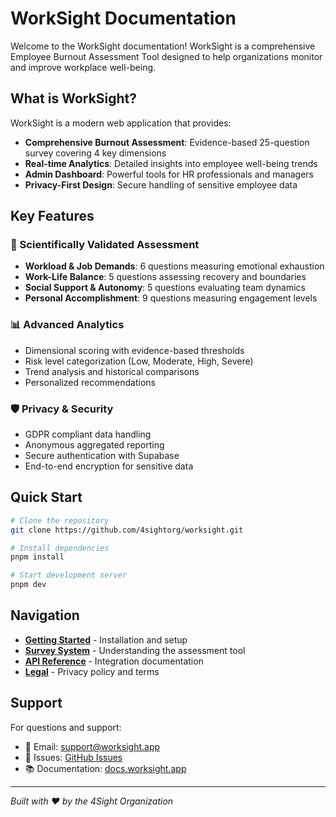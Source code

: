 # WorkSight Documentation

Welcome to the WorkSight documentation! WorkSight is a comprehensive Employee Burnout Assessment Tool designed to help organizations monitor and improve workplace well-being.

## What is WorkSight?

WorkSight is a modern web application that provides:

- **Comprehensive Burnout Assessment**: Evidence-based 25-question survey covering 4 key dimensions
- **Real-time Analytics**: Detailed insights into employee well-being trends
- **Admin Dashboard**: Powerful tools for HR professionals and managers
- **Privacy-First Design**: Secure handling of sensitive employee data

## Key Features

### 🎯 Scientifically Validated Assessment

- **Workload & Job Demands**: 6 questions measuring emotional exhaustion
- **Work-Life Balance**: 5 questions assessing recovery and boundaries
- **Social Support & Autonomy**: 5 questions evaluating team dynamics
- **Personal Accomplishment**: 9 questions measuring engagement levels

### 📊 Advanced Analytics

- Dimensional scoring with evidence-based thresholds
- Risk level categorization (Low, Moderate, High, Severe)
- Trend analysis and historical comparisons
- Personalized recommendations

### 🛡️ Privacy & Security

- GDPR compliant data handling
- Anonymous aggregated reporting
- Secure authentication with Supabase
- End-to-end encryption for sensitive data

## Quick Start

```bash
# Clone the repository
git clone https://github.com/4sightorg/worksight.git

# Install dependencies
pnpm install

# Start development server
pnpm dev
```

## Navigation

- **[Getting Started](/guide/getting-started)** - Installation and setup
- **[Survey System](/guide/survey-system)** - Understanding the assessment tool
- **[API Reference](/api/overview)** - Integration documentation
- **[Legal](/legal/privacy-policy)** - Privacy policy and terms

## Support

For questions and support:

- 📧 Email: <support@worksight.app>
- 🐛 Issues: [GitHub Issues](https://github.com/4sightorg/worksight/issues)
- 📚 Documentation: [docs.worksight.app](https://docs.worksight.app)

---

*Built with ❤️ by the 4Sight Organization*
